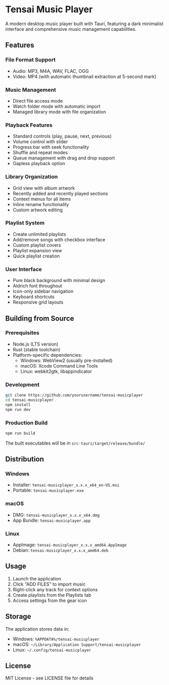 # Tensai Music Player

A modern desktop music player built with Tauri, featuring a dark minimalist interface and comprehensive music management capabilities.

## Features

### File Format Support
- Audio: MP3, M4A, WAV, FLAC, OGG
- Video: MP4 (with automatic thumbnail extraction at 5-second mark)

### Music Management
- Direct file access mode
- Watch folder mode with automatic import
- Managed library mode with file organization

### Playback Features
- Standard controls (play, pause, next, previous)
- Volume control with slider
- Progress bar with seek functionality
- Shuffle and repeat modes
- Queue management with drag and drop support
- Gapless playback option

### Library Organization
- Grid view with album artwork
- Recently added and recently played sections
- Context menus for all items
- Inline rename functionality
- Custom artwork editing

### Playlist System
- Create unlimited playlists
- Add/remove songs with checkbox interface
- Custom playlist covers
- Playlist expansion view
- Quick playlist creation

### User Interface
- Pure black background with minimal design
- Aldrich font throughout
- Icon-only sidebar navigation
- Keyboard shortcuts
- Responsive grid layouts

## Building from Source

### Prerequisites
- Node.js (LTS version)
- Rust (stable toolchain)
- Platform-specific dependencies:
  - Windows: WebView2 (usually pre-installed)
  - macOS: Xcode Command Line Tools
  - Linux: webkit2gtk, libappindicator

### Development
```bash
git clone https://github.com/yourusername/tensai-musicplayer
cd tensai-musicplayer
npm install
npm run dev
```

### Production Build
```bash
npm run build
```

The built executables will be in `src-tauri/target/release/bundle/`

## Distribution

### Windows
- Installer: `tensai-musicplayer_x.x.x_x64_en-US.msi`
- Portable: `tensai-musicplayer.exe`

### macOS
- DMG: `tensai-musicplayer_x.x.x_x64.dmg`
- App Bundle: `tensai-musicplayer.app`

### Linux
- AppImage: `tensai-musicplayer_x.x.x_amd64.AppImage`
- Debian: `tensai-musicplayer_x.x.x_amd64.deb`

## Usage

1. Launch the application
2. Click "ADD FILES" to import music
3. Right-click any track for context options
4. Create playlists from the Playlists tab
5. Access settings from the gear icon

## Storage

The application stores data in:
- Windows: `%APPDATA%/tensai-musicplayer`
- macOS: `~/Library/Application Support/tensai-musicplayer`
- Linux: `~/.config/tensai-musicplayer`

## License

MIT License - see LICENSE file for details
